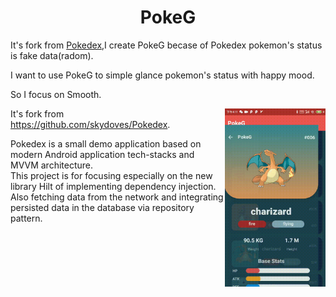 <h1 align="center">PokeG</h1>

It's fork from [Pokedex](https://github.com/skydoves/Pokedex),I create PokeG becase of Pokedex pokemon's status is fake data(radom).

I want to use PokeG to simple glance pokemon's status with happy mood.

So I focus on Smooth.

<img src="/previews/preview.gif" align="right" width="32%"/>



It's fork from https://github.com/skydoves/Pokedex.

Pokedex is a small demo application based on modern Android application tech-stacks and MVVM architecture.<br>This project is for focusing especially on the new library Hilt of implementing dependency injection.<br>
Also fetching data from the network and integrating persisted data in the database via repository pattern.